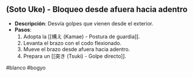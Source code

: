 ## (Soto Uke) - Bloqueo desde afuera hacia adentro
- **Descripción**: Desvía golpes que vienen desde el exterior.
- **Pasos**:
  1. Adopta la [[構え (Kamae) - Postura de guardia]].
  2. Levanta el brazo con el codo flexionado.
  3. Mueve el brazo desde afuera hacia adentro.
  4. Prepara un [[突き (Tsuki) - Golpe directo]].

#blanco #bogyo 